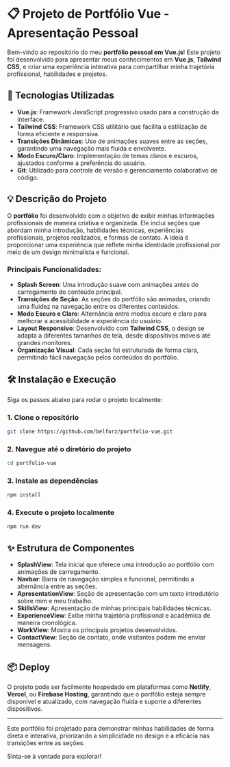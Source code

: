 # 📋 Projeto de Portfólio Vue - Apresentação Pessoal

Bem-vindo ao repositório do meu **portfólio pessoal em Vue.js**! Este projeto foi desenvolvido para apresentar meus conhecimentos em **Vue.js**, **Tailwind CSS**, e criar uma experiência interativa para compartilhar minha trajetória profissional, habilidades e projetos.

## 🚀 Tecnologias Utilizadas

- **Vue.js**: Framework JavaScript progressivo usado para a construção da interface.
- **Tailwind CSS**: Framework CSS utilitário que facilita a estilização de forma eficiente e responsiva.
- **Transições Dinâmicas**: Uso de animações suaves entre as seções, garantindo uma navegação mais fluida e envolvente.
- **Modo Escuro/Claro**: Implementação de temas claros e escuros, ajustados conforme a preferência do usuário.
- **Git**: Utilizado para controle de versão e gerenciamento colaborativo de código.

## 💡 Descrição do Projeto

O **portfólio** foi desenvolvido com o objetivo de exibir minhas informações profissionais de maneira criativa e organizada. Ele inclui seções que abordam minha introdução, habilidades técnicas, experiências profissionais, projetos realizados, e formas de contato. A ideia é proporcionar uma experiência que reflete minha identidade profissional por meio de um design minimalista e funcional.

### Principais Funcionalidades:
- **Splash Screen**: Uma introdução suave com animações antes do carregamento do conteúdo principal.
- **Transições de Seção**: As seções do portfólio são animadas, criando uma fluidez na navegação entre os diferentes conteúdos.
- **Modo Escuro e Claro**: Alternância entre modos escuro e claro para melhorar a acessibilidade e experiência do usuário.
- **Layout Responsivo**: Desenvolvido com **Tailwind CSS**, o design se adapta a diferentes tamanhos de tela, desde dispositivos móveis até grandes monitores.
- **Organização Visual**: Cada seção foi estruturada de forma clara, permitindo fácil navegação pelos conteúdos do portfólio.

## 🛠 Instalação e Execução

Siga os passos abaixo para rodar o projeto localmente:

### 1. Clone o repositório

```bash
git clone https://github.com/belforz/portfolio-vue.git
```

### 2. Navegue até o diretório do projeto

```bash
cd portfolio-vue
```

### 3. Instale as dependências

```bash
npm install
```

### 4. Execute o projeto localmente

```bash
npm run dev
```

## ✨ Estrutura de Componentes

- **SplashView**: Tela inicial que oferece uma introdução ao portfólio com animações de carregamento.
- **Navbar**: Barra de navegação simples e funcional, permitindo a alternância entre as seções.
- **ApresentationView**: Seção de apresentação com um texto introdutório sobre mim e meu trabalho.
- **SkillsView**: Apresentação de minhas principais habilidades técnicas.
- **ExperienceView**: Exibe minha trajetória profissional e acadêmica de maneira cronológica.
- **WorkView**: Mostra os principais projetos desenvolvidos.
- **ContactView**: Seção de contato, onde visitantes podem me enviar mensagens.

## 📦 Deploy

O projeto pode ser facilmente hospedado em plataformas como **Netlify**, **Vercel**, ou **Firebase Hosting**, garantindo que o portfólio esteja sempre disponível e atualizado, com navegação fluida e suporte a diferentes dispositivos.

---

Este portfólio foi projetado para demonstrar minhas habilidades de forma direta e interativa, priorizando a simplicidade no design e a eficácia nas transições entre as seções. 

Sinta-se à vontade para explorar!